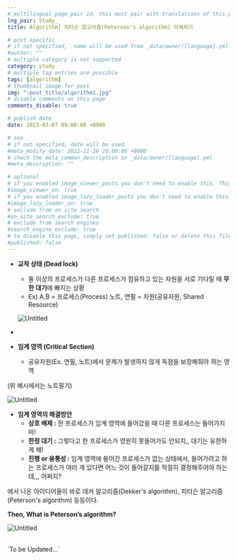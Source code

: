 ```yaml
---
# multilingual page pair id, this must pair with translations of this page. (This name must be unique)
lng_pair: Study_
title: Algorithm] 피터슨 알고리즘(Peterson's algorithm) 이해하기

# post specific
# if not specified, .name will be used from _data/owner/[language].yml
#author: ""
# multiple category is not supported
category: study
# multiple tag entries are possible
tags: [algorithm]
# thumbnail image for post
img: ":post_title/algorithm1.jpg"
# disable comments on this page
comments_disable: true

# publish date
date: 2023-03-07 09:00:00 +0900

# seo
# if not specified, date will be used.
#meta_modify_date: 2022-11-26 20:00:00 +0900
# check the meta_common_description in _data/owner/[language].yml
#meta_description: ""

# optional
# if you enabled image_viewer_posts you don't need to enable this. This is only if image_viewer_posts = false
#image_viewer_on: true
# if you enabled image_lazy_loader_posts you don't need to enable this. This is only if image_lazy_loader_posts = false
#image_lazy_loader_on: true
# exclude from on site search
#on_site_search_exclude: true
# exclude from search engines
#search_engine_exclude: true
# to disable this page, simply set published: false or delete this file
#published: false
---
```


<!-- outline-start -->

- **교착 상태 (Dead lock)**
  - 둘 이상의 프로세스가 다른 프로세스가 점유하고 있는 자원을 서로 기다릴 때 **무한 대기**에 빠지는 상황
  - Ex)
  A,B = 프로세스(Process)
  노트, 연필 = 자원(공유자원, Shared Resource)

  ![Untitled](:contents/2023-03-07-study/deadLockex.png)
  <br>
-
- **임계 영역 (Critical Section)**
  - 공유자원(Ex. 연필, 노트)에서 문제가 발생하지 않게 독점을 보장해줘야 하는 영역

(위 예시에서는 노트필기)

  ![Untitled](:contents/2023-03-07-study/criticalSectionex.png)
  <br>

- **임계 영역의 해결방안**
  - **상호 배제 :** 한 프로세스가 임계 영역에 들어갔을 때 다른 프로세스는 들어가지 마!
  - **한정 대기 :** 그렇다고 한 프로세스가 영원히 못들어가도 안되지,, 대기는 유한하게 해!
  - **진행 or 융퉁성 :** 임계 영역에 들어간 프로세스가 없는 상태에서, 들어가려고 하는 프로세스가 여러 개 있다면 어느 것이 들어갈지를 적절히 결정해주어야 하는데,,, 어쩌지?

에서 나온 아이디어들이 바로 데커 알고리즘(Dekker's algorithm), 피터슨 알고리즘(Peterson's algorithm) 등등이다.

**Then, What is Peterson’s algorithm?**

![Untitled](:contents/2023-03-07-study/PetersonRule.png)
<br>

<br>
`To be Updated...`

<!-- outline-end -->


